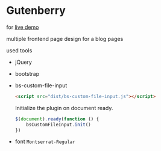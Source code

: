 
# Gutenberry

for [live demo](https://mohammed-taysser.github.io/Gutenberry/)

multiple frontend page design for a blog pages

used tools

- jQuery
- bootstrap
- bs-custom-file-input

    ```html
    <script src="dist/bs-custom-file-input.js"></script>
    ```

    Initialize the plugin on document ready.

    ```js
    $(document).ready(function () {
        bsCustomFileInput.init()
    })
    ```
- font `Montserrat-Regular`
